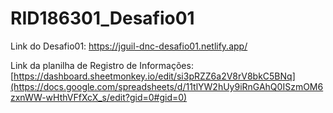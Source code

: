 # RID186301_Desafio01

Link do Desafio01: https://jguil-dnc-desafio01.netlify.app/

Link da planilha de Registro de Informações: [https://dashboard.sheetmonkey.io/edit/si3pRZZ6a2V8rV8bkC5BNq](https://docs.google.com/spreadsheets/d/11tlYW2hUy9iRnGAhQ0ISzmOM6zxnWW-wHthVFfXcX_s/edit?gid=0#gid=0)
